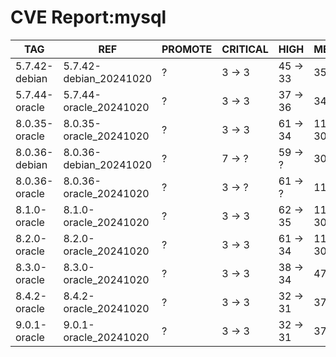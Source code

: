 # CVE Report:mysql
|      TAG      |          REF           | PROMOTE | CRITICAL |   HIGH   |  MEDIUM   |   LOW   | UNKNOWN |
|---------------|------------------------|---------|----------|----------|-----------|---------|---------|
| 5.7.42-debian | 5.7.42-debian_20241020 | ?       | 3 -> 3   | 45 -> 33 | 35 -> 26  | 2 -> 1  | 1 -> 0  |
| 5.7.44-oracle | 5.7.44-oracle_20241020 | ?       | 3 -> 3   | 37 -> 36 | 34 -> 31  | 5 -> 5  | 0 -> 0  |
| 8.0.35-oracle | 8.0.35-oracle_20241020 | ?       | 3 -> 3   | 61 -> 34 | 110 -> 30 | 12 -> 3 | 0 -> 0  |
| 8.0.36-debian | 8.0.36-debian_20241020 | ?       | 7 -> ?   | 59 -> ?  | 30 -> ?   | 1 -> ?  | 0 -> ?  |
| 8.0.36-oracle | 8.0.36-oracle_20241020 | ?       | 3 -> ?   | 61 -> ?  | 110 -> ?  | 11 -> ? | 0 -> ?  |
| 8.1.0-oracle  | 8.1.0-oracle_20241020  | ?       | 3 -> 3   | 62 -> 35 | 110 -> 30 | 14 -> 5 | 0 -> 0  |
| 8.2.0-oracle  | 8.2.0-oracle_20241020  | ?       | 3 -> 3   | 61 -> 34 | 110 -> 30 | 12 -> 3 | 0 -> 0  |
| 8.3.0-oracle  | 8.3.0-oracle_20241020  | ?       | 3 -> 3   | 38 -> 34 | 47 -> 30  | 4 -> 2  | 0 -> 0  |
| 8.4.2-oracle  | 8.4.2-oracle_20241020  | ?       | 3 -> 3   | 32 -> 31 | 37 -> 24  | 2 -> 2  | 0 -> 0  |
| 9.0.1-oracle  | 9.0.1-oracle_20241020  | ?       | 3 -> 3   | 32 -> 31 | 37 -> 24  | 2 -> 2  | 0 -> 0  |
